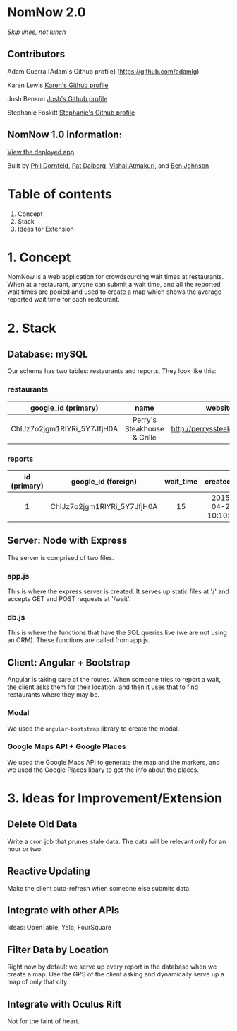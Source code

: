 # NomNow 2.0
*Skip lines, not lunch*

Contributors
------------

Adam Guerra [Adam's Github profile] (https://github.com/adamlg)

Karen Lewis [Karen's Github profile](https://github.com/karmakettle)

Josh Benson [Josh's Github profile](https://github.com/joshuabenson)

Stephanie Foskitt [Stephanie's Github profile](https://github.com/SFoskitt)

NomNow 1.0 information:
----------------------

[View the deployed app](http://nomnow.herokuapp.com)

Built by [Phil Dornfeld](https://github.com/phillydorn), [Pat Dalberg](https://github.com/pat-dalberg), [Vishal Atmakuri](https://github.com/vishalatmakuri), and [Ben Johnson](https://github.com/bjmfactory)


# Table of contents
1. Concept
2. Stack
3. Ideas for Extension

# 1. Concept
NomNow is a web application for crowdsourcing wait times at restaurants. When at a restaurant, anyone can submit a wait time, and all the reported wait times are pooled and used to create a map which shows the average reported wait time for each restaurant.

# 2. Stack

## Database: mySQL
Our schema has two tables: restaurants and reports. They look like this:

### restaurants
| google_id (primary) | name | website | longitude | latitude |
| :---: | :---: | :---: | :---: | :---: |
| ChIJz7o2jgm1RIYRi_5Y7JfjH0A | Perry's Steakhouse & Grille | http://perryssteakhouse.com | -97.74351200000001 | 30.269557 |

### reports
| id (primary) | google_id (foreign) | wait_time | created_at |
| :---: | :---: | :---: | :---: |
| 1 | ChIJz7o2jgm1RIYRi_5Y7JfjH0A | 15 | 2015-04-20 10:10:35 |

## Server: Node with Express
The server is comprised of two files.

### app.js
This is where the express server is created. It serves up static files at '/' and accepts GET and POST requests at '/wait'.

### db.js
This is where the functions that have the SQL queries live (we are not using an ORM). These functions are called from app.js.

## Client: Angular + Bootstrap

Angular is taking care of the routes. When someone tries to report a wait, the client asks them for their location, and then it uses that to find restaurants where they may be.

### Modal
We used the `angular-bootstrap` library to create the modal.

### Google Maps API + Google Places
We used the Google Maps API to generate the map and the markers, and we used the Google Places libary to get the info about the places.

# 3. Ideas for Improvement/Extension

## Delete Old Data
Write a cron job that prunes stale data. The data will be relevant only for an hour or two.

## Reactive Updating
Make the client auto-refresh when someone else submits data.

## Integrate with other APIs
Ideas: OpenTable, Yelp, FourSquare

## Filter Data by Location
Right now by default we serve up every report in the database when we create a map. Use the GPS of the client asking and dynamically serve up a map of only that city.

## Integrate with Oculus Rift
Not for the faint of heart.

